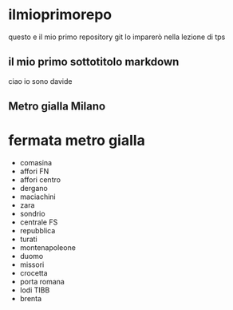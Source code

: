 # ilmioprimorepo
questo e il mio primo repository git lo imparerò nella lezione di tps
## il mio primo sottotitolo markdown 
ciao io sono davide
## Metro gialla Milano
# fermata metro gialla
- comasina
- affori FN
- affori centro
- dergano
- maciachini
- zara
- sondrio
- centrale FS
- repubblica
- turati
- montenapoleone
- duomo
- missori
- crocetta
- porta romana
- lodi TIBB
- brenta